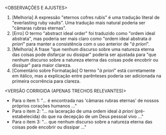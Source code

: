 <OBSERVAÇÕES E AJUSTES>
1. [Melhoria] A expressão "eternos cofres rubis" é uma tradução literal de "everlasting ruby vaults". Uma tradução mais natural poderia ser "câmaras rubras eternas".
2. [Erro] O termo "abstract ideal order" foi traduzido como "ordem ideal abstrata", mas poderia ser mais claro como "ordem ideal abstrata _à priori_" para manter a consistência com o uso anterior de "_à priori_".
3. [Melhoria] A frase "que nenhum discurso sobre uma natureza eterna das coisas pode disfarçar ou dissipar" poderia ser ajustada para "que nenhum discurso sobre a natureza eterna das coisas pode encobrir ou dissipar" para maior clareza.
4. [Comentário sobre Formatação] O termo "_à priori_" está corretamente em itálico, mas a explicação entre parênteses poderia ser adicionada na primeira ocorrência para clareza.

<VERSÃO CORRIGIDA (APENAS TRECHOS RELEVANTES)>
- Para o item 1: "... é encontrada nas 'câmaras rubras eternas' de nossos próprios corações humanos ..."
- Para o item 2: "... na laceração de uma ordem ideal _à priori_ (pré-estabelecida) do que na decepção de um Deus pessoal vivo ..."
- Para o item 3: "... que nenhum discurso sobre a natureza eterna das coisas pode encobrir ou dissipar ..."